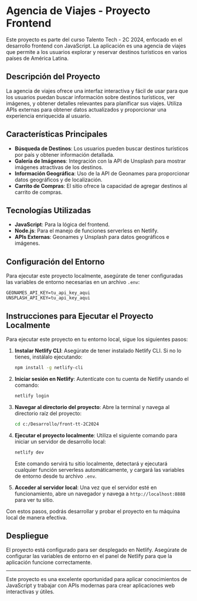 # Agencia de Viajes - Proyecto Frontend

Este proyecto es parte del curso Talento Tech - 2C 2024, enfocado en el desarrollo frontend con JavaScript. La aplicación es una agencia de viajes que permite a los usuarios explorar y reservar destinos turísticos en varios países de América Latina.

## Descripción del Proyecto

La agencia de viajes ofrece una interfaz interactiva y fácil de usar para que los usuarios puedan buscar información sobre destinos turísticos, ver imágenes, y obtener detalles relevantes para planificar sus viajes. Utiliza APIs externas para obtener datos actualizados y proporcionar una experiencia enriquecida al usuario.

## Características Principales
- **Búsqueda de Destinos**: Los usuarios pueden buscar destinos turísticos por país y obtener información detallada.
- **Galería de Imágenes**: Integración con la API de Unsplash para mostrar imágenes atractivas de los destinos.
- **Información Geográfica**: Uso de la API de Geonames para proporcionar datos geográficos y de localización.
- **Carrito de Compras**: El sitio ofrece la capacidad de agregar destinos al carrito de compras.

## Tecnologías Utilizadas
- **JavaScript**: Para la lógica del frontend.
- **Node.js**: Para el manejo de funciones serverless en Netlify.
- **APIs Externas**: Geonames y Unsplash para datos geográficos e imágenes.

## Configuración del Entorno
Para ejecutar este proyecto localmente, asegúrate de tener configuradas las variables de entorno necesarias en un archivo `.env`:

```
GEONAMES_API_KEY=tu_api_key_aqui
UNSPLASH_API_KEY=tu_api_key_aqui
```

## Instrucciones para Ejecutar el Proyecto Localmente

Para ejecutar este proyecto en tu entorno local, sigue los siguientes pasos:

1. **Instalar Netlify CLI**: Asegúrate de tener instalado Netlify CLI. Si no lo tienes, instálalo ejecutando:
   ```bash
   npm install -g netlify-cli
   ```

2. **Iniciar sesión en Netlify**: Autentícate con tu cuenta de Netlify usando el comando:
   ```bash
   netlify login
   ```

3. **Navegar al directorio del proyecto**: Abre la terminal y navega al directorio raíz del proyecto:
   ```bash
   cd c:/Desarrollo/front-tt-2C2024
   ```

4. **Ejecutar el proyecto localmente**: Utiliza el siguiente comando para iniciar un servidor de desarrollo local:
   ```bash
   netlify dev
   ```

   Este comando servirá tu sitio localmente, detectará y ejecutará cualquier función serverless automáticamente, y cargará las variables de entorno desde tu archivo `.env`.

5. **Acceder al servidor local**: Una vez que el servidor esté en funcionamiento, abre un navegador y navega a `http://localhost:8888` para ver tu sitio.

Con estos pasos, podrás desarrollar y probar el proyecto en tu máquina local de manera efectiva.

## Despliegue
El proyecto está configurado para ser desplegado en Netlify. Asegúrate de configurar las variables de entorno en el panel de Netlify para que la aplicación funcione correctamente.

---
Este proyecto es una excelente oportunidad para aplicar conocimientos de JavaScript y trabajar con APIs modernas para crear aplicaciones web interactivas y útiles.
